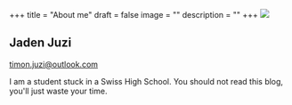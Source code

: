 +++
title = "About me"
draft = false
image = ""
description = ""
+++
![](/img/default-author.jpg)

## Jaden Juzi

timon.juzi@outlook.com

I am a student stuck in a Swiss High School. You should not read this blog, you'll just waste your time.